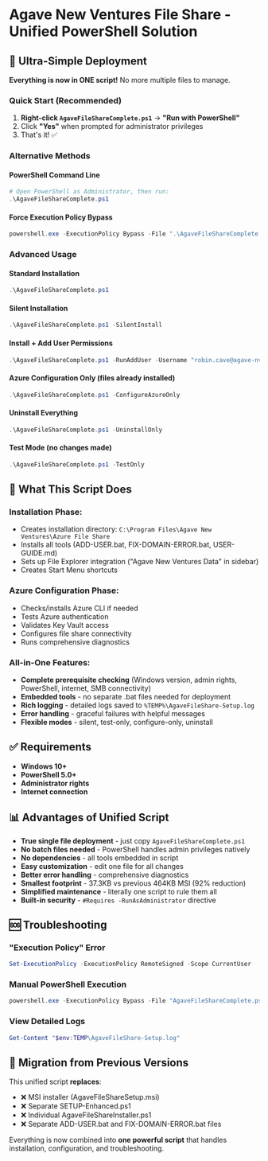 # Agave New Ventures File Share - Unified PowerShell Solution

## 🚀 Ultra-Simple Deployment

**Everything is now in ONE script!** No more multiple files to manage.

### Quick Start (Recommended)
1. **Right-click `AgaveFileShareComplete.ps1`** → **"Run with PowerShell"**
2. Click **"Yes"** when prompted for administrator privileges
3. That's it! ✅

### Alternative Methods

#### PowerShell Command Line
```powershell
# Open PowerShell as Administrator, then run:
.\AgaveFileShareComplete.ps1
```

#### Force Execution Policy Bypass
```powershell
powershell.exe -ExecutionPolicy Bypass -File ".\AgaveFileShareComplete.ps1"
```

### Advanced Usage

#### Standard Installation
```powershell
.\AgaveFileShareComplete.ps1
```

#### Silent Installation  
```powershell
.\AgaveFileShareComplete.ps1 -SilentInstall
```

#### Install + Add User Permissions
```powershell
.\AgaveFileShareComplete.ps1 -RunAddUser -Username "robin.cave@agave-nv.com"
```

#### Azure Configuration Only (files already installed)
```powershell
.\AgaveFileShareComplete.ps1 -ConfigureAzureOnly
```

#### Uninstall Everything
```powershell
.\AgaveFileShareComplete.ps1 -UninstallOnly
```

#### Test Mode (no changes made)
```powershell
.\AgaveFileShareComplete.ps1 -TestOnly
```

## 📁 What This Script Does

### Installation Phase:
- Creates installation directory: `C:\Program Files\Agave New Ventures\Azure File Share`
- Installs all tools (ADD-USER.bat, FIX-DOMAIN-ERROR.bat, USER-GUIDE.md)
- Sets up File Explorer integration ("Agave New Ventures Data" in sidebar)
- Creates Start Menu shortcuts

### Azure Configuration Phase:
- Checks/installs Azure CLI if needed
- Tests Azure authentication
- Validates Key Vault access
- Configures file share connectivity
- Runs comprehensive diagnostics

### All-in-One Features:
- **Complete prerequisite checking** (Windows version, admin rights, PowerShell, internet, SMB connectivity)
- **Embedded tools** - no separate .bat files needed for deployment
- **Rich logging** - detailed logs saved to `%TEMP%\AgaveFileShare-Setup.log`
- **Error handling** - graceful failures with helpful messages
- **Flexible modes** - silent, test-only, configure-only, uninstall

## ✅ Requirements

- **Windows 10+**
- **PowerShell 5.0+**
- **Administrator rights**
- **Internet connection**

## 📊 Advantages of Unified Script

- **True single file deployment** - just copy `AgaveFileShareComplete.ps1`
- **No batch files needed** - PowerShell handles admin privileges natively
- **No dependencies** - all tools embedded in script
- **Easy customization** - edit one file for all changes
- **Better error handling** - comprehensive diagnostics
- **Smallest footprint** - 37.3KB vs previous 464KB MSI (92% reduction)
- **Simplified maintenance** - literally one script to rule them all
- **Built-in security** - `#Requires -RunAsAdministrator` directive

## 🆘 Troubleshooting

### "Execution Policy" Error
```powershell
Set-ExecutionPolicy -ExecutionPolicy RemoteSigned -Scope CurrentUser
```

### Manual PowerShell Execution
```powershell
powershell.exe -ExecutionPolicy Bypass -File "AgaveFileShareComplete.ps1"
```

### View Detailed Logs
```powershell
Get-Content "$env:TEMP\AgaveFileShare-Setup.log"
```

## 🎯 Migration from Previous Versions

This unified script **replaces**:
- ❌ MSI installer (AgaveFileShareSetup.msi)
- ❌ Separate SETUP-Enhanced.ps1
- ❌ Individual AgaveFileShareInstaller.ps1
- ❌ Separate ADD-USER.bat and FIX-DOMAIN-ERROR.bat files

Everything is now combined into **one powerful script** that handles installation, configuration, and troubleshooting.